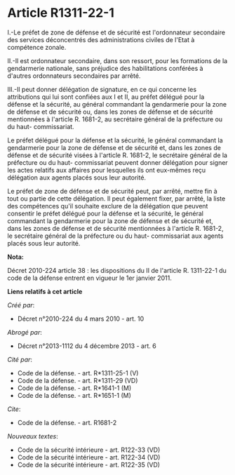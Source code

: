 # Article R1311-22-1

I.-Le préfet de zone de défense et de sécurité est l'ordonnateur secondaire des services déconcentrés des administrations
civiles de l'Etat à compétence zonale. 

II.-Il est ordonnateur secondaire, dans son ressort, pour les formations de la gendarmerie nationale, sans préjudice des
habilitations conférées à d'autres ordonnateurs secondaires par arrêté. 

III.-Il peut donner délégation de signature, en ce qui concerne les attributions qui lui sont confiées aux I et II, au préfet
délégué pour la défense et la sécurité, au général commandant la gendarmerie pour la zone de défense et de sécurité ou, dans
les zones de défense et de sécurité mentionnées à l'article R. 1681-2, au secrétaire général de la préfecture ou du haut-
commissariat. 

Le préfet délégué pour la défense et la sécurité, le général commandant la gendarmerie pour la zone de défense et de sécurité
et, dans les zones de défense et de sécurité visées à l'article R. 1681-2, le secrétaire général de la préfecture ou du haut-
commissariat peuvent donner délégation pour signer les actes relatifs aux affaires pour lesquelles ils ont eux-mêmes reçu
délégation aux agents placés sous leur autorité. 

Le préfet de zone de défense et de sécurité peut, par arrêté, mettre fin à tout ou partie de cette délégation. Il peut
également fixer, par arrêté, la liste des compétences qu'il souhaite exclure de la délégation que peuvent consentir le préfet
délégué pour la défense et la sécurité, le général commandant la gendarmerie pour la zone de défense et de sécurité et, dans
les zones de défense et de sécurité mentionnées à l'article R. 1681-2, le secrétaire général de la préfecture ou du haut-
commissariat aux agents placés sous leur autorité.

**Nota:**

Décret 2010-224 article 38 : les dispositions du II de l'article R. 1311-22-1 du code de la défense entrent en vigueur le 1er
janvier 2011.

**Liens relatifs à cet article**

_Créé par_:

  - Décret n°2010-224 du 4 mars 2010 - art. 10

_Abrogé par_:

  - Décret n°2013-1112 du 4 décembre 2013 - art. 6

_Cité par_:

  - Code de la défense. - art. R*1311-25-1 (V)
  - Code de la défense. - art. R*1311-29 (VD)
  - Code de la défense. - art. R*1641-1 (M)
  - Code de la défense. - art. R*1651-1 (M)

_Cite_:

  - Code de la défense. - art. R1681-2

_Nouveaux textes_:

  - Code de la sécurité intérieure - art. R122-33 (VD)
  - Code de la sécurité intérieure - art. R122-34 (VD)
  - Code de la sécurité intérieure - art. R122-35 (VD)
